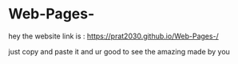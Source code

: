 # Web-Pages-

hey the website link is :
https://prat2030.github.io/Web-Pages-/

just copy and paste it and ur good to see the amazing made by you
